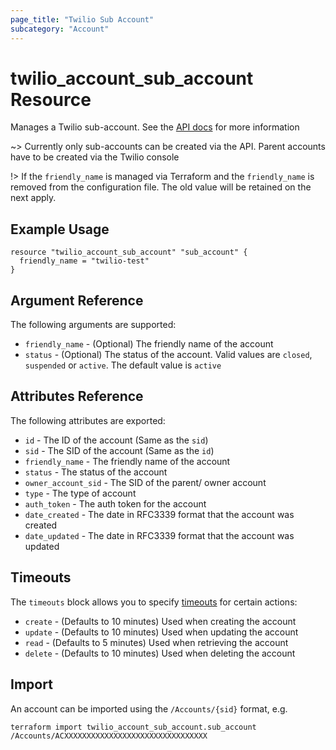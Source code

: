 ```yaml
---
page_title: "Twilio Sub Account"
subcategory: "Account"
---
```


# twilio_account_sub_account Resource

Manages a Twilio sub-account. See the [API docs](https://www.twilio.com/docs/iam/api/account) for more information

~> Currently only sub-accounts can be created via the API. Parent accounts have to be created via the Twilio console

!> If the `friendly_name` is managed via Terraform and the `friendly_name` is removed from the configuration file. The old value will be retained on the next apply.

## Example Usage

```hcl
resource "twilio_account_sub_account" "sub_account" {
  friendly_name = "twilio-test"
}
```

## Argument Reference

The following arguments are supported:

- `friendly_name` - (Optional) The friendly name of the account
- `status` - (Optional) The status of the account. Valid values are `closed`, `suspended` or `active`. The default value is `active`

## Attributes Reference

The following attributes are exported:

- `id` - The ID of the account (Same as the `sid`)
- `sid` - The SID of the account (Same as the `id`)
- `friendly_name` - The friendly name of the account
- `status` - The status of the account
- `owner_account_sid` - The SID of the parent/ owner account
- `type` - The type of account
- `auth_token` - The auth token for the account
- `date_created` - The date in RFC3339 format that the account was created
- `date_updated` - The date in RFC3339 format that the account was updated

## Timeouts

The `timeouts` block allows you to specify [timeouts](https://www.terraform.io/docs/configuration/resources.html#timeouts) for certain actions:

- `create` - (Defaults to 10 minutes) Used when creating the account
- `update` - (Defaults to 10 minutes) Used when updating the account
- `read` - (Defaults to 5 minutes) Used when retrieving the account
- `delete` - (Defaults to 10 minutes) Used when deleting the account

## Import

An account can be imported using the `/Accounts/{sid}` format, e.g.

```shell
terraform import twilio_account_sub_account.sub_account /Accounts/ACXXXXXXXXXXXXXXXXXXXXXXXXXXXXXXXX
```
